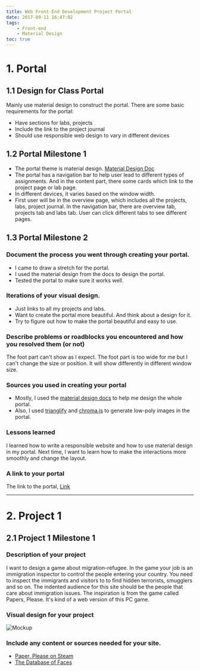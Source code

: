 ```yaml
---
title: Web Front-End Development Project Portal
date: 2017-09-11 16:47:02
tags:
    - Front-end
    - Material Design
toc: true
---
```


# 1. Portal 
## 1.1 Design for Class Portal
Mainly use material design to construct the portal. There are some basic requirements for the portal:

- Have sections for labs, projects
- Include the link to the project journal
- Should use responsible web design to vary in different devices

## 1.2 Portal Milestone 1

- The portal theme is material design. [Material Design Doc](https://material.io/)
- The portal has a navigation bar to help user lead to different types of assignments. And in the content part, there some cards which link to the project page or lab page.
- In different devices, it varies based on the window width.
- First user will be in the overview page, which includes all the projects, labs, project journal. In the navigation bar, there are overview tab, projects tab and labs tab. User can click different tabs to see different pages.

## 1.3 Portal Milestone 2

### Document the process you went through creating your portal.

- I came to draw a stretch for the portal. 
- I used the material design from the docs to design the portal.
- Tested the portal to make sure it works well.

### Iterations of your visual design.

- Just links to all my projects and labs.
- Want to create the portal more beautiful. And think about a design for it.
- Try to figure out how to make the portal beautiful and easy to use.

### Describe problems or roadblocks you encountered and how you resolved them (or not)
The foot part can't show as I expect. The foot part is too wide for me but I can't change the size or position. It will show differently in different window size.

### Sources you used in creating your portal

- Mostly, I used the [material design docs](https://material.io/) to help me design the whole portal. 
- Also, I used [trianglify](http://qrohlf.com/trianglify/) and [chroma.js](http://gka.github.io/chroma.js/) to generate low-poly images in the portal. 

### Lessons learned
I learned how to write a responsible website and how to use material design in my portal. Next time, I want to learn how to make the interactions more smoothly and change the layout.

### A link to your portal
The link to the portal, [Link](http://creative.colorado.edu/~shhu2952/fwd/)

--- 

# 2. Project 1
## 2.1 Project 1 Milestone 1
### Description of your project
<!-- Description of your project including the inspiration, social issue, and intended audience for your site. -->
I want to design a game about migration-refugee. In the game your job is an immigration inspector to control the people entering your country. You need to inspect the immigrants and visitors to to find hidden terrorists, smugglers and so on. The indented audience for this site should be the people that care about immigration issues.  The inspiration is from the game called Papers, Please. It's kind of a web version of this PC game.


### Visual design for your project
<!--  This could be a sample mockup or hand-drawn sketch. You can include multiple designs if you haven't yet decided. -->
![Mockup](http://7xrh75.com1.z0.glb.clouddn.com/Web%20Front-End%20Development%20Project1.jpeg)


### Include any content or sources needed for your site.

- [Paper, Please on Steam](http://store.steampowered.com/app/239030/Papers_Please/)
- [The Database of Faces](http://www.cl.cam.ac.uk/research/dtg/attarchive/facedatabase.html)
